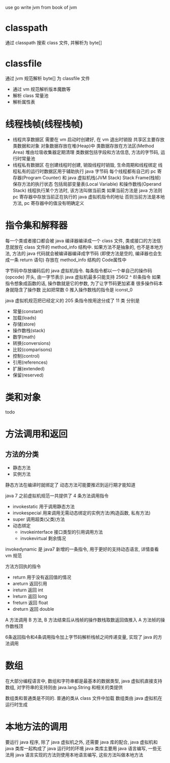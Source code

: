 use go write jvm from book of jvm

# classpath
通过 classpath 搜索 class 文件, 并解析为 byte[]

# classfile
通过 jvm 规范解析 byte[] 为 classfile 文件
- 通过 vm 规范解析版本魔数等
- 解析 class 常量池
- 解析属性表

# 线程栈帧(线程栈帧)
- 线程共享数据区
    需要在 vm 启动时创建好, 在 vm 退出时销毁
    共享区主要存放类数据和对象
    对象数据存放在堆(Heap)中
    类数据存放在方法区(Method Area)
    堆由垃圾收集器定期清理
    类数据包括字段和方法信息, 方法的字节码, 运行时常量池
- 线程私有数据区
    在创建线程时创建, 销毁线程时销毁, 生命周期和线程绑定
    线程私有的运行时数据区用于辅助执行 java 字节码
    每个线程都有自己的 pc 寄存器(Program Counter) 和 java 虚拟机栈(JVM Stack)
    Stack Frame(栈帧) 保存方法的执行状态
    包括局部变量表(Local Variable) 和操作数栈(Operand Stack)
    线程执行某个方法时, 该方法叫做当前类
    如果当前方法是 java 方法则 pc 寄存器中存放当前正在执行的 java 虚拟机指令的地址
    否则当前方法是本地方法, pc 寄存器中的值没有明确定义

# 指令集和解释器
每一个类或者接口都会被 java 编译器编译成一个 class 文件, 类或接口的方法信息就放在 class 文件的 method_info 结构中.
如果方法不是抽象的, 也不是本地方法, 方法的 java 代码就会被编译器编译成字节码
(即使方法是空的, 编译器也会生成一条 return 语句) 存放在 method_info 结构的 Code属性中

字节码中存放编码后的 java 虚拟机指令. 每条指令都以一个单自己的操作码(opcode) 开头, 由一字节表示
java 虚拟机最多只能支持 256(2 ^ 8)条指令
如果指令想象成函数的话, 操作数就是它的参数, 为了让字节码更加紧凑
很多操作码本身就隐含了操作数
比如把常数 0 推入操作数栈的指令是 iconst_0

java 虚拟机规范把已经定义的 205 条指令按用途分成了 11 类
分别是
- 常量(constant)
- 加载(loads)
- 存储(store)
- 操作数栈(stack)
- 数学(math)
- 转换(conversions)
- 比较(comparisons)
- 控制(control)
- 引用(references)
- 扩展(extended)
- 保留(reserved)


# 类和对象
todo

# 方法调用和返回
## 方法的分类
* 静态方法
* 实例方法

静态方法在编译时就绑定了
动态方法可能要推迟到运行期才能知道

java 7 之前虚拟机规范一共提供了 4 条方法调用指令

* invokestatic
    用于调用静态方法
* invokespecial
	用来调用无需动态绑定的实例方法(构造函数, 私有方法)
* super
	调用超类(父类)方法
* 动态绑定
	* invokeinterface
		接口类型的引用调用方法
	* invokevirtual
		剩余情况

invokedynamic 是 java7 新增的一条指令, 用于更好的支持动态语言, 详情查看 vm 规范

方法方回执的指令
* return 用于没有返回值的情况
* areturn	返回引用
* ireturn  返回 int
* lreturn 返回 long
* freturn	返回 float
* dreturn 返回 double

A 方法调用 B 方法, B 方法结束后从栈帧的操作数栈取数返回值推入 A 方法帧的操作数栈顶

6条返回指令和4条调用指令加上字节码解析栈帧之间传递变量, 实现了 java 的方法调用

# 数组
在大部分编程语言中, 数组和字符串都是最基本的数据类型, java 虚拟机直接支持数组, 对字符串的支持则由 java.lang.String 和相关的类提供

数组类和普通类是不同的. 普通的类从 class 文件中加载
数组类由 java 虚拟机在运行时生成


# 本地方法的调用
要运行 java 程序, 除了 java 虚拟机之外, 还需要 java 库的配合, java 虚拟机和 java 类库一起构成了 java 运行时的环境
java 类库主要用 java 语言编写, 一些无法用 java 语言实现的方法则使用本地语言编写, 这些方法叫做本地方法
